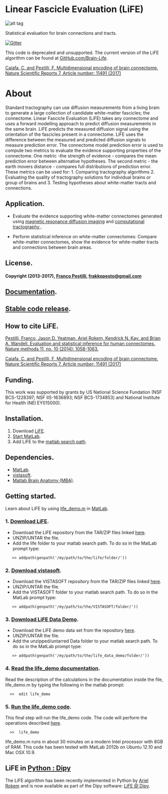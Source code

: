 # Linear Fascicle Evaluation (LiFE)

![alt tag](https://cloud.githubusercontent.com/assets/2119795/6656526/77db5232-cb03-11e4-81a5-85c2ef0f6e33.png)

Statistical evaluation for brain connections and tracts.

[![Gitter](https://badges.gitter.im/Join%20Chat.svg)](https://gitter.im/francopestilli/life?utm_source=badge&utm_medium=badge&utm_campaign=pr-badge)

This code is deprecated and unsupported. The current version of the LiFE algorithm can be found at [GitHub.com/Brain-Life](https://github.com/brain-life/encode).

[Caiafa, C. and Pestilli, F. Multidimensional encoding of brain connectome. Nature Scientific Reports 7, Article number: 11491 (2017)](https://www.nature.com/articles/s41598-017-09250-w)

# About
Standard tractography can use diffusion measurements from a living brain to generate a large collection of candidate white-matter fascicles; the connectome. Linear Fascicle Evaluation (LiFE) takes any connectome and uses a forward modelling approach to predict diffusion measurements in the same brain. LiFE predicts the measured diffusion signal using the orientation of the fascicles present in a connectome. LiFE uses the difference between the measured and predicted diffusion signals to measure prediction error. The connectome model prediction error is used to compute two metrics to evaluate the evidence supporting properties of the connectome. One metric -the strength of evidence - compares the mean prediction error between alternative hypotheses. The second metric - the earth movers distance - compares full distributions of prediction error. These metrics can be used for: 1. Comparing tractography algorithms 2. Evaluating the quality of tractography solutions for individual brains or group of brains and 3. Testing hypotheses about white-matter tracts and connections.

## Application.
* Evaluate the evidence supporting white-matter connectomes generated using [magnetic resonance diffusion imaging](http://en.wikipedia.org/wiki/Diffusion_MRI) and [computational tractography ](http://en.wikipedia.org/wiki/Tractography).

* Perform statistical inference on white-matter connectomes: Compare white-matter connectomes, show the evidence for white-matter tracts and connections between brain areas.

## License.
#### Copyright (2013-2017), [Franco Pestilli](http://francopestilli.com/), frakkopesto@gmail.com
 
## [Documentation](http://francopestilli.github.io/life/doc/).

## [Stable code release](https://github.com/vistalab/life/releases/tag/v0.2).

## How to cite LiFE.
[Pestilli, Franco, Jason D. Yeatman, Ariel Rokem, Kendrick N. Kay, and Brian A. Wandell. Evaluation and statistical inference for human connectomes. Nature methods 11, no. 10 (2014): 1058-1063.](http://www.nature.com/nmeth/journal/v11/n10/abs/nmeth.3098.html)

[Caiafa, C. and Pestilli, F. Multidimensional encoding of brain connectome. Nature Scientific Reports 7, Article number: 11491 (2017)](https://www.nature.com/articles/s41598-017-09250-w)

## Funding.
This work was supported by grants by US National Science Fundation (NSF BCS-1228397; NSF IIS-1636893; NSF BCS-1734853) and National Institute for Health (NEI EY015000).

## Installation.
1. Download [LiFE](https://github.com/brain-life/encode).
2. [Start MatLab](http://www.mathworks.com/help/matlab/startup-and-shutdown.html).
3. Add LiFE to the [matlab search path](http://www.mathworks.com/help/matlab/ref/addpath.html).

## Dependencies.
* [MatLab](http://www.mathworks.com/products/matlab/).
* [vistasoft](https://github.com/vistalab/vistasoft).
* [Matlab Brain Anatomy (MBA)](https://github.com/francopestilli/mba).

## Getting started.
Learn about LiFE by using [life_demo.m](http://francopestilli.github.io/life/doc/scripts/life_demo.html) in [MatLab](http://www.mathworks.com/help/matlab/startup-and-shutdown.html).

### 1. [Download LiFE](https://github.com/brin-life/encode).
* Download the LiFE repository from the TAR/ZIP files linked [here](https://github.com/francopestilli/life/archive/v0.2.zip).
* UNZIP/UNTAR the file.
* Add the life folder to your matlab search path. To do so in the MatLab prompt type: 
```
   >> addpath(genpath('/my/path/to/the/life/folder/'))
```

### 2. [Download vistasoft](https://github.com/vistalab/vistasoft).
* Download the VISTASOFT repository from the TAR/ZIP files linked [here](https://github.com/vistalab/vistasoft/archive/master.zip).
* UNZIP/UNTAR the file.
* Add the VISTASOFT folder to your matlab search path. To do so in the MatLab prompt type: 
```
   >> addpath(genpath('/my/path/to/the/VISTASOFT/folder/'))
```

### 3. [Download LiFE Data Demo](http://purl.stanford.edu/cs392kv3054).
* Download the LiFE demo data set from the repository [here](https://stacks.stanford.edu/file/druid:cs392kv3054/life_demo_data.tar.gz).
* UNZIP/UNTAR the file.
* Add the unzipped/untarred Data folder to your matlab search path. To do so in the MatLab prompt type:
```
   >> addpath(genpath('/my/path/to/the/life_data_demo/folder/'))
```

### 4. [Read the life_demo documentation](http://vistalab.github.io/life/doc/scripts/life_demo.html).
Read the description of the calculations in the documentation inside the file, life_demo.m by typing the following in the matlab prompt: 
```
  >>  edit life_demo
```

### 5. [Run the life_demo code](https://github.com/francopestilli/life/blob/master/scripts/life_demo.m).
This final step will run the life_demo code. The code will perform the operations described [here](http://vistalab.github.io/life/html/life_demo.html). 
```
  >>  life_demo
```
life_demo.m runs in about 30 minutes on a modern Intel processor with 8GB of RAM. This code has been tested with MatLab 2012b on Ubuntu 12.10 and Mac OSX 10.9.

## LiFE in [Python](https://www.python.org/)[ : Dipy](http://nipy.org/dipy/)
The LiFE algorithm has been recently implemented in Python by [Ariel Rokem](http://arokem.org/) and is now available as part of the Dipy software: [LiFE @ Dipy](http://nipy.org/dipy/examples_built/linear_fascicle_evaluation.html#example-linear-fascicle-evaluation).


